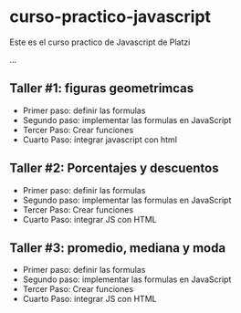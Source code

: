 # curso-practico-javascript
Este es el curso practico de Javascript de Platzi

...

## Taller #1: figuras geometrimcas
- Primer paso: definir las formulas
- Segundo paso: implementar las formulas en JavaScript 
- Tercer Paso: Crear funciones
- Cuarto Paso: integrar javascript con html 

## Taller #2: Porcentajes y descuentos
- Primer paso: definir las formulas
- Segundo paso: implementar las formulas en JavaScript 
- Tercer Paso: Crear funciones
- Cuarto Paso: integrar JS con HTML 

## Taller #3: promedio, mediana y moda
- Primer paso: definir las formulas
- Segundo paso: implementar las formulas en JavaScript 
- Tercer Paso: Crear funciones
- Cuarto Paso: integrar JS con HTML